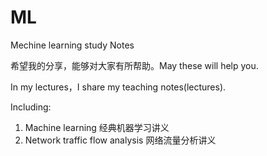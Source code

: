 # ML
Mechine learning study Notes

希望我的分享，能够对大家有所帮助。May these will help you.

In my lectures，I share my teaching notes(lectures).

Including:

1. Machine learning  经典机器学习讲义
2. Network traffic flow analysis 网络流量分析讲义
